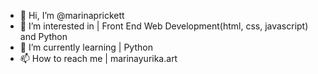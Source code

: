 - 👋 Hi, I’m @marinaprickett
- 👀 I’m interested in | Front End Web Development(html, css, javascript) and Python
- 🌱 I’m currently learning | Python
- 📫 How to reach me | marinayurika.art

<!---
marinaprickett/marinaprickett is a ✨ special ✨ repository because its `README.md` (this file) appears on your GitHub profile.
You can click the Preview link to take a look at your changes.
--->
